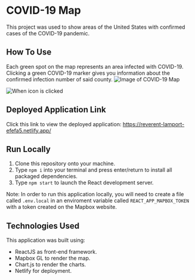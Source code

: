 # COVID-19 Map

This project was used to show areas of the United States with confirmed cases of the COVID-19 pandemic. 

## How To Use

Each green spot on the map represents an area infected with COVID-19. Clicking a green COVID-19 marker gives you information about the confirmed infection number of said county.
![Image of COVID-19 Map](https://i.ibb.co/Fqm0ZCQ/Screen-Shot-2020-09-20-at-9-25-48-PM.png)

![When icon is clicked](https://i.ibb.co/Fqm0ZCQ/Screen-Shot-2020-09-20-at-9-25-48-PM.png)

## Deployed Application Link

Click this link to view the deployed application: https://reverent-lamport-efefa5.netlify.app/

## Run Locally

1. Clone this repository onto your machine.
2. Type `npm i` into your terminal and press enter/return to install all packaged dependencies.
3. Type `npm start` to launch the React development server.

Note: In order to run this application locally, you will need to create a file called `.env.local` in an enviroment variable called `REACT_APP_MAPBOX_TOKEN` with a token created on the Mapbox website.

## Technologies Used

This application was built using: 
- ReactJS as front-end framework.
- Mapbox GL to render the map.
- Chart.js to render the charts.
- Netlify for deployment.
